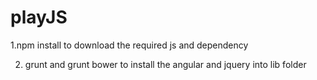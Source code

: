 # playJS
1.npm install to download the required js and dependency 

2. grunt and grunt bower to install the angular and jquery into lib folder
